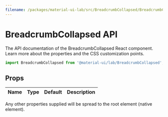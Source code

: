 ```yaml
---
filename: /packages/material-ui-lab/src/BreadcrumbCollapsed/BreadcrumbCollapsed.js
---
```


<!--- This documentation is automatically generated, do not try to edit it. -->

# BreadcrumbCollapsed API

<p class="description">The API documentation of the BreadcrumbCollapsed React component. Learn more about the properties and the CSS customization points.</p>

```js
import BreadcrumbCollapsed from '@material-ui/lab/BreadcrumbCollapsed';
```



## Props

| Name | Type | Default | Description |
|:-----|:-----|:--------|:------------|

Any other properties supplied will be spread to the root element (native element).

